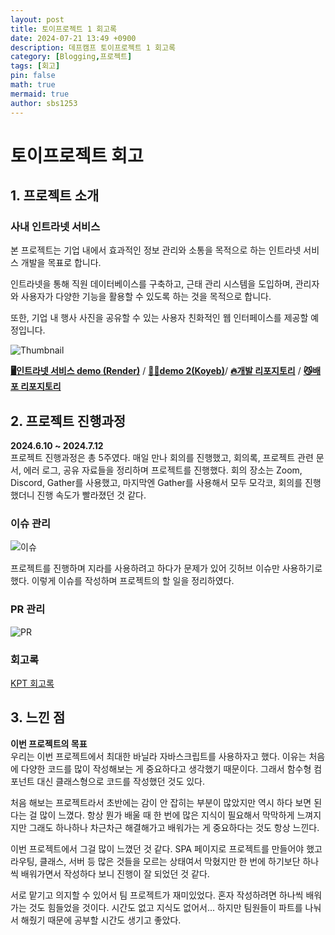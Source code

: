 ```yaml
---
layout: post
title: 토이프로젝트 1 회고록
date: 2024-07-21 13:49 +0900
description: 데프캠프 토이프로젝트 1 회고록
category: [Blogging,프로젝트]
tags: [회고]
pin: false
math: true
mermaid: true
author: sbs1253
---
```


# 토이프로젝트 회고

## 1. 프로젝트 소개

### 사내 인트라넷 서비스

본 프로젝트는 기업 내에서 효과적인 정보 관리와 소통을 목적으로 하는 인트라넷 서비스 개발을 목표로 합니다.

인트라넷을 통해 직원 데이터베이스를 구축하고, 근태 관리 시스템을 도입하며, 관리자와 사용자가 다양한 기능을 활용할 수 있도록 하는 것을 목적으로 합니다.

또한, 기업 내 행사 사진을 공유할 수 있는 사용자 친화적인 웹 인터페이스를 제공할 예정입니다.

![Thumbnail](https://camo.githubusercontent.com/102469c646795dc1115739d2631bfffe7645342fe5fcf8d0e9215175d036df6e/68747470733a2f2f692e696d6775722e636f6d2f78594c4336736c2e6a706567)

[**🖥️인트라넷 서비스 demo (Render)**](https://intranet-solution.onrender.com/) / [**👩‍💼demo 2(Koyeb)**](https://organic-meggy-toyproject-group2-intranet-solution-b9fd064a.koyeb.app/)/ [**🔥개발 리포지토리**](https://github.com/Dev-FE-1/team2-intranet-project-) / [**😼배포 리포지토리**](https://github.com/DFE-1st-toy-project-group-2/intranet-solution)
  
## 2. 프로젝트 진행과정

**2024.6.10 ~ 2024.7.12**  
프로젝트 진행과정은 총 5주였다. 매일 만나 회의를 진행했고, 회의록, 프로젝트 관련 문서, 에러 로그, 공유 자료들을 정리하며 프로젝트를 진행했다. 회의 장소는 Zoom, Discord, Gather를 사용했고, 마지막엔 Gather를 사용해서 모두 모각코, 회의를 진행했더니 진행 속도가 빨라졌던 것 같다.

### 이슈 관리

![이슈](https://i.imgur.com/reGUNCk.png)

프로젝트를 진행하며 지라를 사용하려고 하다가 문제가 있어 깃허브 이슈만 사용하기로 했다. 이렇게 이슈를 작성하며 프로젝트의 할 일을 정리하였다.

### PR 관리

![PR](https://i.imgur.com/n3MNyLP.png)

### 회고록

[KPT 회고록](https://github.com/Dev-FE-1/team2-intranet-project-/blob/main/design/%ED%94%84%EB%A1%9C%EC%A0%9D%ED%8A%B8KPT%ED%9A%8C%EA%B3%A0.md)

## 3. 느낀 점

**이번 프로젝트의 목표**  
우리는 이번 프로젝트에서 최대한 바닐라 자바스크립트를 사용하자고 했다. 이유는 처음에 다양한 코드를 많이 작성해보는 게 중요하다고 생각했기 때문이다. 그래서 함수형 컴포넌트 대신 클래스형으로 코드를 작성했던 것도 있다.

처음 해보는 프로젝트라서 초반에는 감이 안 잡히는 부분이 많았지만 역시 하다 보면 된다는 걸 많이 느꼈다. 항상 뭔가 배울 때 한 번에 많은 지식이 필요해서 막막하게 느껴지지만 그래도 하나하나 차근차근 해결해가고 배워가는 게 중요하다는 것도 항상 느낀다.

이번 프로젝트에서 그걸 많이 느꼈던 것 같다. SPA 페이지로 프로젝트를 만들어야 했고 라우팅, 클래스, 서버 등 많은 것들을 모르는 상태여서 막혔지만 한 번에 하기보단 하나씩 배워가면서 작성하다 보니 진행이 잘 되었던 것 같다.

서로 맡기고 의지할 수 있어서 팀 프로젝트가 재미있었다. 혼자 작성하려면 하나씩 배워가는 것도 힘들었을 것이다. 시간도 없고 지식도 없어서... 하지만 팀원들이 파트를 나눠서 해줬기 때문에 공부할 시간도 생기고 좋았다.
